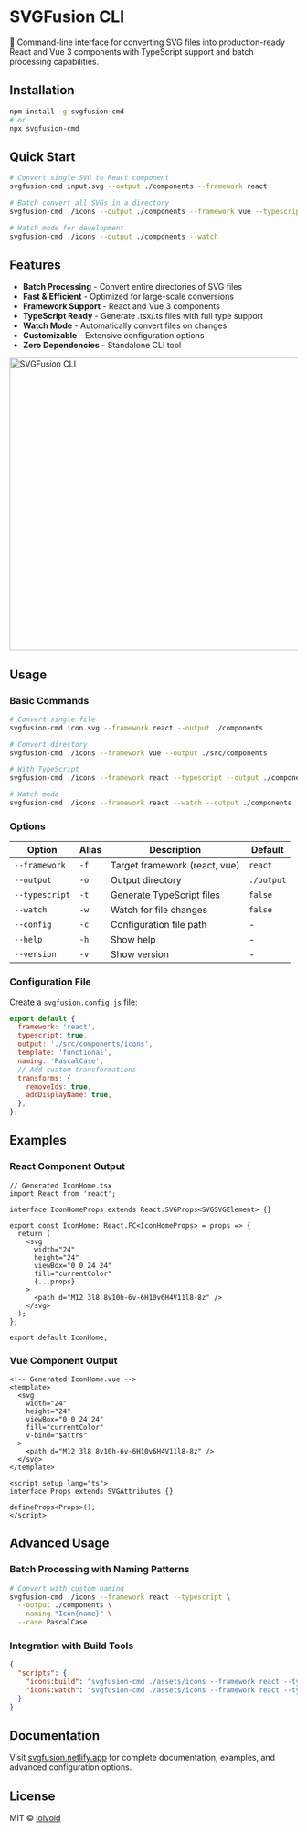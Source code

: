 # SVGFusion CLI

🚀 Command-line interface for converting SVG files into production-ready React and Vue 3 components with TypeScript support and batch processing capabilities.

## Installation

```bash
npm install -g svgfusion-cmd
# or
npx svgfusion-cmd
```

## Quick Start

```bash
# Convert single SVG to React component
svgfusion-cmd input.svg --output ./components --framework react

# Batch convert all SVGs in a directory
svgfusion-cmd ./icons --output ./components --framework vue --typescript

# Watch mode for development
svgfusion-cmd ./icons --output ./components --watch
```

## Features

- **Batch Processing** - Convert entire directories of SVG files
- **Fast & Efficient** - Optimized for large-scale conversions
- **Framework Support** - React and Vue 3 components
- **TypeScript Ready** - Generate .tsx/.ts files with full type support
- **Watch Mode** - Automatically convert files on changes
- **Customizable** - Extensive configuration options
- **Zero Dependencies** - Standalone CLI tool

<img src="https://i.ibb.co/mfRb84x/cli.png" alt="SVGFusion CLI" width="512" >

## Usage

### Basic Commands

```bash
# Convert single file
svgfusion-cmd icon.svg --framework react --output ./components

# Convert directory
svgfusion-cmd ./icons --framework vue --output ./src/components

# With TypeScript
svgfusion-cmd ./icons --framework react --typescript --output ./components

# Watch mode
svgfusion-cmd ./icons --framework react --watch --output ./components
```

### Options

| Option         | Alias | Description                   | Default    |
| -------------- | ----- | ----------------------------- | ---------- |
| `--framework`  | `-f`  | Target framework (react, vue) | `react`    |
| `--output`     | `-o`  | Output directory              | `./output` |
| `--typescript` | `-t`  | Generate TypeScript files     | `false`    |
| `--watch`      | `-w`  | Watch for file changes        | `false`    |
| `--config`     | `-c`  | Configuration file path       | -          |
| `--help`       | `-h`  | Show help                     | -          |
| `--version`    | `-v`  | Show version                  | -          |

### Configuration File

Create a `svgfusion.config.js` file:

```javascript
export default {
  framework: 'react',
  typescript: true,
  output: './src/components/icons',
  template: 'functional',
  naming: 'PascalCase',
  // Add custom transformations
  transforms: {
    removeIds: true,
    addDisplayName: true,
  },
};
```

## Examples

### React Component Output

```tsx
// Generated IconHome.tsx
import React from 'react';

interface IconHomeProps extends React.SVGProps<SVGSVGElement> {}

export const IconHome: React.FC<IconHomeProps> = props => {
  return (
    <svg
      width="24"
      height="24"
      viewBox="0 0 24 24"
      fill="currentColor"
      {...props}
    >
      <path d="M12 3l8 8v10h-6v-6H10v6H4V11l8-8z" />
    </svg>
  );
};

export default IconHome;
```

### Vue Component Output

```vue
<!-- Generated IconHome.vue -->
<template>
  <svg
    width="24"
    height="24"
    viewBox="0 0 24 24"
    fill="currentColor"
    v-bind="$attrs"
  >
    <path d="M12 3l8 8v10h-6v-6H10v6H4V11l8-8z" />
  </svg>
</template>

<script setup lang="ts">
interface Props extends SVGAttributes {}

defineProps<Props>();
</script>
```

## Advanced Usage

### Batch Processing with Naming Patterns

```bash
# Convert with custom naming
svgfusion-cmd ./icons --framework react --typescript \
  --output ./components \
  --naming "Icon{name}" \
  --case PascalCase
```

### Integration with Build Tools

```json
{
  "scripts": {
    "icons:build": "svgfusion-cmd ./assets/icons --framework react --typescript --output ./src/components/icons",
    "icons:watch": "svgfusion-cmd ./assets/icons --framework react --typescript --output ./src/components/icons --watch"
  }
}
```

## Documentation

Visit [svgfusion.netlify.app](https://svgfusion.netlify.app) for complete documentation, examples, and advanced configuration options.

## License

MIT © [lolvoid](https://github.com/lolvOid)
